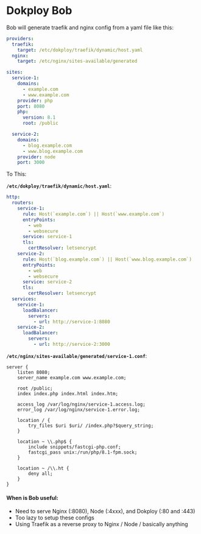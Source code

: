 # Dokploy Bob

Bob will generate traefik and nginx config from a yaml file like this:

```yaml
providers:
  traefik:
    target: /etc/dokploy/traefik/dynamic/host.yaml
  nginx:
    target: /etc/nginx/sites-available/generated

sites:
  service-1:
    domains:
      - example.com
      - www.example.com
    provider: php
    port: 8080
    php:
      version: 8.1
      root: /public

  service-2:
    domains:
      - blog.example.com
      - www.blog.example.com
    provider: node
    port: 3000
```

To This:

**`/etc/dokploy/traefik/dynamic/host.yaml`**:

```yaml
http:
  routers:
    service-1:
      rule: Host(`example.com`) || Host(`www.example.com`)
      entryPoints:
        - web
        - websecure
      service: service-1
      tls:
        certResolver: letsencrypt
    service-2:
      rule: Host(`blog.example.com`) || Host(`www.blog.example.com`)
      entryPoints:
        - web
        - websecure
      service: service-2
      tls:
        certResolver: letsencrypt
  services:
    service-1:
      loadBalancer:
        servers:
          - url: http://service-1:8080
    service-2:
      loadBalancer:
        servers:
          - url: http://service-2:3000
```

**`/etc/nginx/sites-available/generated/service-1.conf`**:

```
server {
    listen 8080;
    server_name example.com www.example.com;

    root /public;
    index index.php index.html index.htm;

    access_log /var/log/nginx/service-1.access.log;
    error_log /var/log/nginx/service-1.error.log;

    location / {
        try_files $uri $uri/ /index.php?$query_string;
    }

    location ~ \\.php$ {
        include snippets/fastcgi-php.conf;
        fastcgi_pass unix:/run/php/8.1-fpm.sock;
    }

    location ~ /\\.ht {
        deny all;
    }
}
```

#### When is Bob useful:

- Need to serve Nginx (:8080), Node (:4xxx), and Dokploy (:80 and :443)
- Too lazy to setup these configs
- Using Traefik as a reverse proxy to Nginx / Node / basically anything